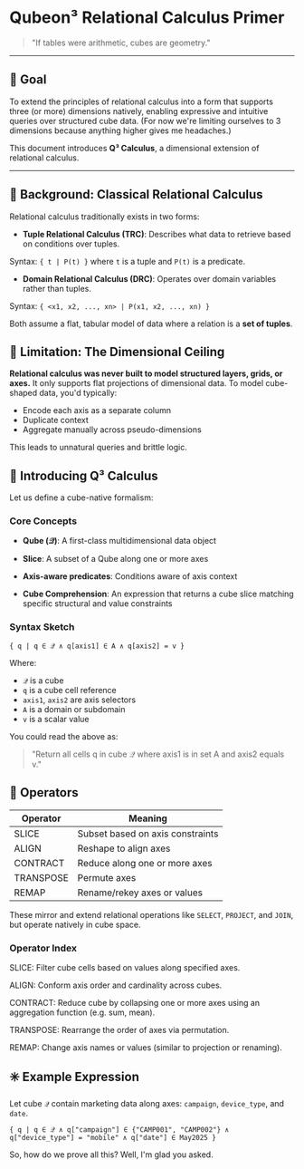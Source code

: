 # Qubeon³ Relational Calculus Primer

> "If tables were arithmetic, cubes are geometry."

---

## 🎯 Goal

To extend the principles of relational calculus into a form that supports three (or more) dimensions natively, enabling expressive and intuitive queries over structured cube data. (For now we're limiting ourselves to 3 dimensions because anything higher gives me headaches.)

This document introduces **Q³ Calculus**, a dimensional extension of relational calculus.

---

## 🧠 Background: Classical Relational Calculus

Relational calculus traditionally exists in two forms:

* **Tuple Relational Calculus (TRC)**: Describes what data to retrieve based on conditions over tuples.

Syntax: `{ t | P(t) }` where `t` is a tuple and `P(t)` is a predicate.

* **Domain Relational Calculus (DRC)**: Operates over domain variables rather than tuples.

Syntax: `{ <x1, x2, ..., xn> | P(x1, x2, ..., xn) }`

Both assume a flat, tabular model of data where a relation is a **set of tuples**.

## 🧩 Limitation: The Dimensional Ceiling

**Relational calculus was never built to model structured layers, grids, or axes.** It only supports flat projections of dimensional data. To model cube-shaped data, you'd typically:

- Encode each axis as a separate column
- Duplicate context
- Aggregate manually across pseudo-dimensions

This leads to unnatural queries and brittle logic.

## 🔮 Introducing Q³ Calculus

Let us define a cube-native formalism:

### Core Concepts

- **Qube (𝒬)**: A first-class multidimensional data object

- **Slice**: A subset of a Qube along one or more axes

- **Axis-aware predicates**: Conditions aware of axis context

- **Cube Comprehension**: An expression that returns a cube slice matching specific structural and value constraints

### Syntax Sketch

`{ q | q ∈ 𝒬 ∧ q[axis1] ∈ A ∧ q[axis2] = v }`

Where:

- `𝒬` is a cube
- `q` is a cube cell reference
- `axis1`, `axis2` are axis selectors
- `A` is a domain or subdomain
- `v` is a scalar value

You could read the above as:

> "Return all cells q in cube 𝒬 where axis1 is in set A and axis2 equals v."

## 📐 Operators

| Operator | Meaning |
| --- | --- |
| SLICE | Subset based on axis constraints |
| ALIGN | Reshape to align axes |
| CONTRACT | Reduce along one or more axes |
| TRANSPOSE | Permute axes |
| REMAP | Rename/rekey axes or values |

These mirror and extend relational operations like `SELECT`, `PROJECT`, and `JOIN`, but operate natively in cube space.

### Operator Index

SLICE: Filter cube cells based on values along specified axes.

ALIGN: Conform axis order and cardinality across cubes.

CONTRACT: Reduce cube by collapsing one or more axes using an aggregation function (e.g. sum, mean).

TRANSPOSE: Rearrange the order of axes via permutation.

REMAP: Change axis names or values (similar to projection or renaming).

## ✳️ Example Expression

Let cube `𝒬` contain marketing data along axes: `campaign`, `device_type`, and `date`.

`{ q | q ∈ 𝒬 ∧ q["campaign"] ∈ {"CAMP001", "CAMP002"} ∧ q["device_type"] = "mobile" ∧ q["date"] ∈ May2025 }`

So, how do we prove all this? Well, I'm glad you asked.

